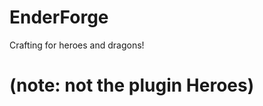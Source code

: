 EnderForge
=====================
Crafting for heroes and dragons! 


(note: not the plugin Heroes)
==========
